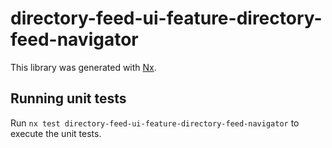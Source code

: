 # directory-feed-ui-feature-directory-feed-navigator

This library was generated with [Nx](https://nx.dev).

## Running unit tests

Run `nx test directory-feed-ui-feature-directory-feed-navigator` to execute the unit tests.
